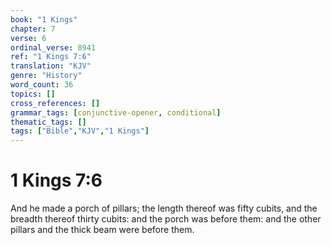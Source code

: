```yaml
---
book: "1 Kings"
chapter: 7
verse: 6
ordinal_verse: 8941
ref: "1 Kings 7:6"
translation: "KJV"
genre: "History"
word_count: 36
topics: []
cross_references: []
grammar_tags: [conjunctive-opener, conditional]
thematic_tags: []
tags: ["Bible","KJV","1 Kings"]
---
```


# 1 Kings 7:6

And he made a porch of pillars; the length thereof was fifty cubits, and the breadth thereof thirty cubits: and the porch was before them: and the other pillars and the thick beam were before them.
